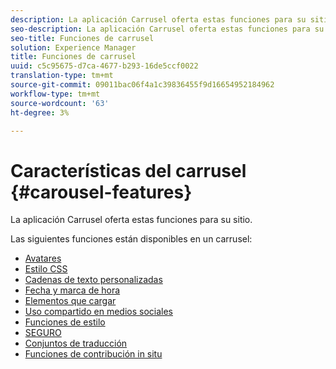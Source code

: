 ```yaml
---
description: La aplicación Carrusel oferta estas funciones para su sitio.
seo-description: La aplicación Carrusel oferta estas funciones para su sitio.
seo-title: Funciones de carrusel
solution: Experience Manager
title: Funciones de carrusel
uuid: c5c95675-d7ca-4677-b293-16de5ccf0022
translation-type: tm+mt
source-git-commit: 09011bac06f4a1c39836455f9d16654952184962
workflow-type: tm+mt
source-wordcount: '63'
ht-degree: 3%

---
```



# Características del carrusel {#carousel-features}

La aplicación Carrusel oferta estas funciones para su sitio.

Las siguientes funciones están disponibles en un carrusel:

* [Avatares](/help/using/c-features-livefyre/c-styling-features/c-avatars.md#c_avatars)
* [Estilo CSS](/help/using/c-features-livefyre/c-styling-features/c-css-styling-branding.md#c_css_styling_branding)
* [Cadenas de texto personalizadas](/help/using/c-features-livefyre/c-custom-text-strings.md#c_custom_text_strings)
* [Fecha y marca de hora](/help/using/c-features-livefyre/c-styling-features/c-date-and-timestamp.md#c_date_and_timestamp)
* [Elementos que cargar](/help/using/c-features-livefyre/c-content-behavior-features/c-content-behavior-features.md#section_q5w_mzl_d1b)
* [Uso compartido en medios sociales](/help/using/c-features-livefyre/c-social-sharing/c-social-sharing.md#c_social_sharing)
* [Funciones de estilo](/help/using/c-features-livefyre/c-styling-features/c-styling-features.md#c_styling_features)
* [SEGURO](/help/using/c-features-livefyre/c-about-moderation/c-moderation.md#c_moderation)
* [Conjuntos de traducción](/help/using/c-settings-other/c-translation-sets/c-translation-sets.md#c_translation_sets)
* [Funciones de contribución in situ](/help/using/c-features-livefyre/c-on-site-contribution-features.md#section_vzs_t2s_d1b)

